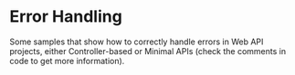 # Error Handling
Some samples that show how to correctly handle errors in Web API projects, either Controller-based or Minimal APIs (check the comments in code to get more information).
